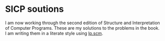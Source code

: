 # SICP soutions
I am now working through the second edition of Structure and Interpretation of Computer Programs. These are my solutions to the problems in the book. I am writing them in a literate style using [lp.scm](https://github.com/dpwright/lp.scm).
